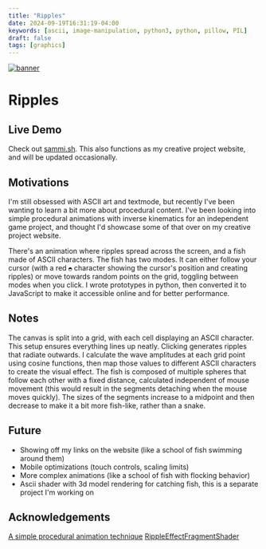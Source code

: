 ```yaml
---
title: "Ripples"
date: 2024-09-19T16:31:19-04:00
keywords: [ascii, image-manipulation, python3, python, pillow, PIL]
draft: false
tags: [graphics]
---
```

[![banner](/images/ripples.jpg)](https://github.com/smaran-m/ascii-ripples/)

# Ripples

## Live Demo

Check out [sammi.sh](http://sammi.sh). This also functions as my creative project website, and will be updated occasionally.

## Motivations

I'm still obsessed with ASCII art and textmode, but recently I've been wanting to learn a bit more about procedural content. I've been looking into simple procedural animations with inverse kinematics for an independent game project, and thought I'd showcase some of that over on my creative project website.

There's an animation where ripples spread across the screen, and a fish made of ASCII characters. The fish has two modes. It can either follow your cursor (with a red `◓` character showing the cursor's position and creating ripples) or move towards random points on the grid, toggling between modes when you click. I wrote prototypes in python, then converted it to JavaScript to make it accessible online and for better performance.

## Notes
The canvas is split into a grid, with each cell displaying an ASCII character. This setup ensures everything lines up neatly. Clicking generates ripples that radiate outwards. I calculate the wave amplitudes at each grid point using cosine functions, then map those values to different ASCII characters to create the visual effect. The fish is composed of multiple spheres that follow each other with a fixed distance, calculated independent of mouse movement (this would result in the segments detaching when the mouse moves quickly). The sizes of the segments increase to a midpoint and then decrease to make it a bit more fish-like, rather than a snake.

## Future
- Showing off my links on the website (like a school of fish swimming around them)
- Mobile optimizations (touch controls, scaling limits)
- More complex animations (like a school of fish with flocking behavior)
- Ascii shader with 3d model rendering for catching fish, this is a separate project I'm working on

## Acknowledgements
[A simple procedural animation technique](https://www.youtube.com/watch?v=qlfh_rv6khY)
[RippleEffectFragmentShader](https://www.shadertoy.com/view/ldBXDD)